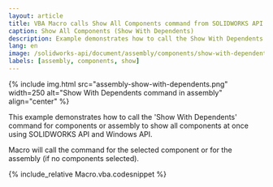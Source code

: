 ```yaml
---
layout: article
title: VBA Macro calls Show All Components command from SOLIDWORKS API
caption: Show All Components (Show With Dependents)
description: Example demonstrates how to call the Show With Dependents command for components or assembly using SOLIDWORKS API
lang: en
image: /solidworks-api/document/assembly/components/show-with-dependents/assembly-show-with-dependents.png
labels: [assembly, components, show]
---
```

{% include img.html src="assembly-show-with-dependents.png" width=250 alt="Show With Dependents command in assembly" align="center" %}

This example demonstrates how to call the 'Show With Dependents' command for components or assembly to show all components at once using SOLIDWORKS API and Windows API.

Macro will call the command for the selected component or for the assembly (if no components selected).

{% include_relative Macro.vba.codesnippet %}
